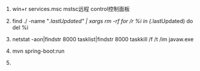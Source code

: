 1. win+r	services.msc	mstsc远程	control控制面板

2. find ./ -name "*.lastUpdated" | xargs rm -rf
	for /r %i in (*.lastUpdated) do del %i

3. netstat -aon|findstr 8000
tasklist|findstr 8000
taskkill /f /t /im javaw.exe

4. mvn  spring-boot:run

5. 

